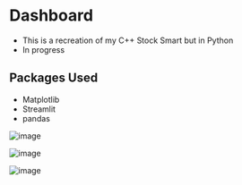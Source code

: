 # Dashboard
- This is a recreation of my C++ Stock Smart but in Python
- In progress

## Packages Used
- Matplotlib
- Streamlit
- pandas

![image](https://github.com/user-attachments/assets/d1430c07-b606-4473-88a0-d2972ad323f0)

![image](https://github.com/luis0o2/Dashboard/assets/59019460/7e6f2fc0-fd0a-499b-b6b1-0b32aacd51ca)

![image](https://github.com/user-attachments/assets/a548efbf-fe9f-4df6-8751-b6fbcd813132)


